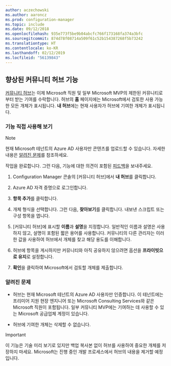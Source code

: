 ```yaml
---
author: aczechowski
ms.author: aaroncz
ms.prod: configuration-manager
ms.topic: include
ms.date: 09/12/2018
ms.openlocfilehash: 935e773f5be9b04abcfc766f173168fa374a3bfc
ms.sourcegitcommit: 874d78f08714a509f61c52b154387268f5b73242
ms.translationtype: HT
ms.contentlocale: ko-KR
ms.lasthandoff: 02/12/2019
ms.locfileid: "56139843"
---
```

## <a name="bkmk_hub"></a> 향상된 커뮤니티 허브 기능
<!--1358926-->

[커뮤니티 허브](/sccm/core/get-started/capabilities-in-technical-preview-1807#bkmk_hub)는 이제 Microsoft 직원 및 일부 Microsoft MVP의 제한된 커뮤니티로부터 받는 기여를 수락합니다. 허브의 **홈** 페이지에는 Microsoft에서 검토한 사용 가능한 모든 개체가 표시됩니다. **내 허브**에는 현재 사용자가 허브에 기여한 개체가 표시됩니다. 


### <a name="try-it-out"></a>기능 직접 사용해 보기

> [!Note]  
> 현재 Microsoft 테넌트의 Azure AD 사용자만 콘텐츠를 업로드할 수 있습니다. 자세한 내용은 [알려진 문제](#bkmk_hub-ki)를 참조하세요.  

작업을 완료합니다. 그런 다음, 기능에 대한 의견이 포함된 [피드백](/sccm/core/understand/find-help#product-feedback)을 보내주세요.

1. Configuration Manager 콘솔의 [커뮤니티 허브]에서 **내 허브**를 클릭합니다.  

2. Azure AD 자격 증명으로 로그인합니다.  

3. **항목 추가**를 클릭합니다.  

4. 개체 형식을 선택합니다. 그런 다음, **찾아보기**를 클릭합니다. 내보낸 스크립트 또는 구성 항목을 엽니다.  

5. [커뮤니티 허브]에 표시할 **이름**과 **설명**을 지정합니다. 일반적인 이름과 설명은 사용하지 않고, 설명이 포함된 짧은 용어를 사용합니다. 커뮤니티의 다른 관리자는 이러한 값을 사용하여 허브에서 개체를 찾고 해당 용도를 이해합니다.  

6. 허브에 항목을 게시하지만 커뮤니티와 아직 공유하지 않으려면 옵션을 **프라이빗으로 유지**로 설정합니다.  

7. **확인**을 클릭하여 Microsoft에서 검토할 개체를 제출합니다.  


### <a name="bkmk_hub-ki"></a> 알려진 문제

- 허브는 현재 Microsoft 테넌트의 Azure AD 사용자만 인증합니다. 이 테넌트에는 프리미어 지원 현장 엔지니어 또는 Microsoft Consulting Services와 같은 Microsoft 직원이 포함됩니다. 일부 커뮤니티 MVP에는 기여하는 데 사용할 수 있는 Microsoft 공급업체 계정이 있습니다.  

- 허브에 기여한 개체는 삭제할 수 없습니다.  

> [!Important]  
> 이 기능은 기술 미리 보기로 있지만 백업 복사본 없이 허브를 사용하여 중요한 개체를 저장하지 마세요. Microsoft는 진행 중인 개발 프로세스에서 허브의 내용을 제거할 예정입니다.


